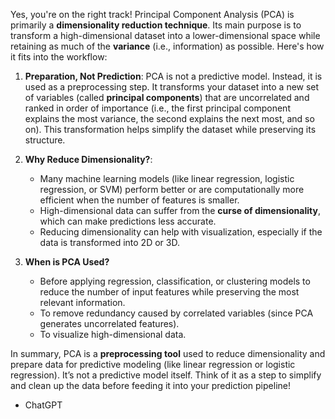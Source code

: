 Yes, you're on the right track! Principal Component Analysis (PCA) is primarily a **dimensionality reduction technique**. Its main purpose is to transform a high-dimensional dataset into a lower-dimensional space while retaining as much of the **variance** (i.e., information) as possible. Here's how it fits into the workflow:

1. **Preparation, Not Prediction**: 
   PCA is not a predictive model. Instead, it is used as a preprocessing step. It transforms your dataset into a new set of variables (called **principal components**) that are uncorrelated and ranked in order of importance (i.e., the first principal component explains the most variance, the second explains the next most, and so on). This transformation helps simplify the dataset while preserving its structure.

2. **Why Reduce Dimensionality?**: 
   - Many machine learning models (like linear regression, logistic regression, or SVM) perform better or are computationally more efficient when the number of features is smaller. 
   - High-dimensional data can suffer from the **curse of dimensionality**, which can make predictions less accurate.
   - Reducing dimensionality can help with visualization, especially if the data is transformed into 2D or 3D.

3. **When is PCA Used?**
   - Before applying regression, classification, or clustering models to reduce the number of input features while preserving the most relevant information.
   - To remove redundancy caused by correlated variables (since PCA generates uncorrelated features).
   - To visualize high-dimensional data.

In summary, PCA is a **preprocessing tool** used to reduce dimensionality and prepare data for predictive modeling (like linear regression or logistic regression). It’s not a predictive model itself. Think of it as a step to simplify and clean up the data before feeding it into your prediction pipeline!
- ChatGPT

